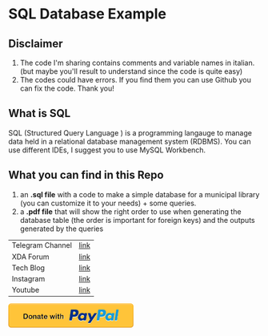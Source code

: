 # SQL Database Example
## Disclaimer
1) The code I'm sharing contains comments and variable names in italian. (but maybe you'll result to understand since the code is quite easy) 
2) The codes could have errors. If you find them you can use Github you can fix the code. Thank you!

## What is SQL
SQL (Structured Query Language ) is a programming langauge to manage data held in a relational database management system (RDBMS).
You can use different IDEs, I suggest you to use MySQL Workbench.

## What you can find in this Repo
1) an **.sql file** with a code to make a simple database for a municipal library (you can customize it to your needs) + some queries.
2) a **.pdf file** that will show the right order to use when generating the database table (the order is important for foreign keys) and the outputs generated by the queries


|  |  |
| ------ | ------ |
| Telegram Channel | [link][tg] |
| XDA Forum | [link][xda] |
| Tech Blog | [link][cam] |
| Instagram | [link][insta] |
| Youtube | [link][yt] |

<a href="https://paypal.me/donationMikel">
 <img src="images/donate_icon.png"
      alt="closeup"
      width="250"/></a>
      
      
[xda]: <http://bit.ly/2NBnhqB>
[insta]: <http://bit.ly/mikel_insta>
[yt]: <http://bit.ly/mikel_YT>
[cam]:<https://cam.tv/mik_el_tech>
[tg]:<https://bit.ly/Mikel_TG>
